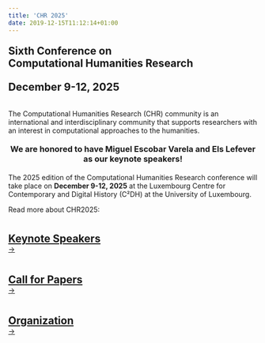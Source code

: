 ```yaml
---
title: 'CHR 2025'
date: 2019-12-15T11:12:14+01:00
---
```


<style>
  h1, h2 {
    margin-top: 1em; 
    margin-bottom: 0rem;
  }

  /* Card row layout */
  .card-row {
    display: flex;
    flex-wrap: wrap;
    gap: 0.5rem; /* Small consistent gap */
    justify-content: center; /* Align cards to the left */
    align-items: stretch; /* Make sure all cards are the same height */
  }

  .card-col {
    display: flex;
    flex-grow:1;
    margin-bottom: 1rem; /* vertical margin between cards */
    max-width: 350px;
    width: 100%;
  }

  .card {
    display: flex;
    flex-direction: column;
    flex-grow: 1;
    
    border: 2px solid #ccc;
    border-radius: 8px;
    box-shadow: 0 2px 8px rgba(0, 0, 0, 0.1);
    transition: transform 0.3s ease; /* Adding a smooth hover effect */
  }

  .card.image img{
    width: 80% !important;

  }

  @media (hover: hover) {
    .card:hover {
      transform: translateY(-5px); /* Hover lift effect */
    }
  }

  .card-title {
    font-size: 20px !important; /* make size a bit bigger (override) */
    padding: 4px;
  }

  /* hide read more by default (on bigger screens) */
  .read-more {
  display: none;
  }

  /* show mobile read more since hover does not work */
  @media (hover: none) {
    .read-more {
      display: inline-block;
      margin-top: auto;
      align-self: flex-start;
      padding: 0.5rem 1rem;
      border: 1px solid;
      border-radius: 24px;
      text-decoration: none !important;
    }
  }

/* define banner for about page */
.banner-grid {
    display: grid;
    grid-template-columns: repeat(auto-fit, minmax(250px, 1fr));
    gap: 20px;
    padding: 0px;
}
</style>

<h2 class="center"><b><span style="text-align:center";>Sixth Conference on</br> Computational Humanities Research</span></b></h2>

<h3 class="center">
    <b><span style="text-align:center; font-size:1.3em;"> <!-- make a little bigger than H3 -->
    December 9-12, 2025
    </span></b>
    </h3>

<div class="space" style="padding-top:0.5%;"></div>

The Computational Humanities Research (CHR) community is an international and
interdisciplinary community that supports researchers with an interest in computational
approaches to the humanities.

<div class="space" style="padding-top:0.5%;"></div>
<h3 style="max-width: 500px; margin: auto; text-align: center; padding: 0.5%">We are honored to have Miguel Escobar Varela and Els Lefever as our keynote speakers!</h3>

<div class="space" style="padding-top:0.5%;"></div>

The 2025 edition of the Computational Humanities Research conference will take
place on <b>December 9-12, 2025</b> at the Luxembourg Centre for Contemporary and Digital History (C²DH) at the University of Luxembourg. 

Read more about CHR2025:

<div class="space" style="padding-top:0.5%;"></div>

<div class="banner-grid">
    <a href="/news/keynote-speakers" class="banner" aria-label="View Call for Papers">
        <h2>Keynote Speakers</h2>
        <div class="banner-footer">
            <div class="arrow" aria-hidden="true">→</div>
        </div>
    </a>
    <a href="/cfp" class="banner" aria-label="View Call for Papers">
        <h2>Call for Papers</h2>
        <div class="banner-footer">
            <div class="arrow" aria-hidden="true">→</div>
        </div>
    </a>
    <a href="/organization" class="banner" aria-label="View People">
        <h2>Organization</h2>
        <div class="banner-footer">
            <div class="arrow" aria-hidden="true">→</div>
        </div>
    </a>
    <!--
    <a href="/programme" class="banner" aria-label="View Programme">
        <h2>Programme</h2>
        <div class="banner-footer">
            <div class="arrow" aria-hidden="true">→</div>
        </div>
    </a>
    -->
</div>

<div class="space" style="padding-top:0.5%;"></div>
